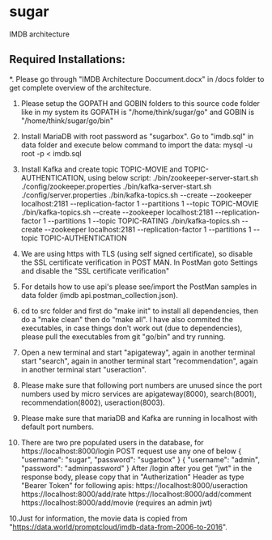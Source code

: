 # sugar
IMDB architecture

Required Installations:
-------------------------
*. Please go through "IMDB Architecture Doccument.docx" in /docs folder to get complete overview of the architecture.
1. Please setup the GOPATH and GOBIN folders to this source code folder like in my system its GOPATH is "/home/think/sugar/go" and GOBIN is "/home/think/sugar/go/bin"
2. Install MariaDB with root password as "sugarbox". Go to "imdb.sql" in data folder and execute below command to import the data:
   mysql -u root -p < imdb.sql
3. Install Kafka and create topic TOPIC-MOVIE and TOPIC-AUTHENTICATION, using below script:
   ./bin/zookeeper-server-start.sh ./config/zookeeper.properties
   ./bin/kafka-server-start.sh ./config/server.properties
   ./bin/kafka-topics.sh --create --zookeeper localhost:2181 --replication-factor 1 --partitions 1 --topic TOPIC-MOVIE
   ./bin/kafka-topics.sh --create --zookeeper localhost:2181 --replication-factor 1 --partitions 1 --topic TOPIC-RATING
   ./bin/kafka-topics.sh --create --zookeeper localhost:2181 --replication-factor 1 --partitions 1 --topic TOPIC-AUTHENTICATION

4. We are using https with TLS (using self signed certificate), so disable the SSL certificate verification in POST MAN.
   In PostMan goto Settings and disable the "SSL certificate verification"
5. For details how to use api's please see/import the PostMan samples in data folder (imdb api.postman_collection.json).    
6. cd to src folder and first do "make init" to install all dependencies, then do a "make clean" then do "make all". I have also commited the executables, in case things don't work out (due to dependencies), please pull the executables from git "go/bin" and try running.
7. Open a new terminal and start "apigateway", again in another terminal start "search", again in another terminal start "recommendation", again in another terminal start "useraction".
8. Please make sure that following port numbers are unused since the port numbers used by micro services are apigateway(8000), search(8001), recommendation(8002), useraction(8003).
9. Please make sure that mariaDB and Kafka are running in localhost with default port numbers.
9. There are two pre populated users in the database, for https://localhost:8000/login POST request use any one of below
	{
		"username": "sugar",
		"password": "sugarbox"
	}
	{
		"username": "admin",
		"password": "adminpassword"
	}
	After /login after you get "jwt" in the response body, please copy that in "Autherization" Header as type "Bearer Token" for following apis:
	https://localhost:8000/useraction
	https://localhost:8000/add/rate
	https://localhost:8000/add/comment
	https://localhost:8000/add/movie  (requires an admin jwt)
   
10.Just for information, the movie data is copied from "https://data.world/promptcloud/imdb-data-from-2006-to-2016".

